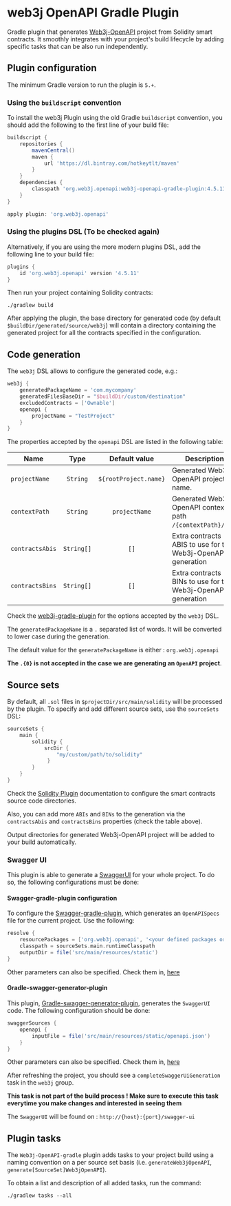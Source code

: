 web3j OpenAPI Gradle Plugin
============================

Gradle plugin that generates [Web3j-OpenAPI](https://github.com/web3j/web3j-openapi) 
project from Solidity smart contracts.
It smoothly integrates with your project's build lifecycle by adding specific tasks that can be also
run independently.

## Plugin configuration

The minimum Gradle version to run the plugin is `5.+`.

### Using the `buildscript` convention

To install the web3j Plugin using the old Gradle `buildscript` convention, you should add 
the following to the first line of your build file:

```groovy
buildscript {
    repositories {
        mavenCentral()
        maven {
            url 'https://dl.bintray.com/hotkeytlt/maven'
        }
    }
    dependencies {
        classpath 'org.web3j.openapi:web3j-openapi-gradle-plugin:4.5.11'
    }
}

apply plugin: 'org.web3j.openapi'
```

### Using the plugins DSL (To be checked again)

Alternatively, if you are using the more modern plugins DSL, add the following line to your 
build file:

```groovy
plugins {
    id 'org.web3j.openapi' version '4.5.11'
}
```

Then run your project containing Solidity contracts:

```
./gradlew build
```

After applying the plugin, the base directory for generated code (by default 
`$buildDir/generated/source/web3j`) will contain a directory containing the generated
project for all the contracts specified in the configuration.

## Code generation

The `web3j` DSL allows to configure the generated code, e.g.:

```groovy
web3j {
    generatedPackageName = 'com.mycompany'
    generatedFilesBaseDir = "$buildDir/custom/destination"
    excludedContracts = ['Ownable']
    openapi {
        projectName = "TestProject"
    }
}
```

The properties accepted by the `openapi` DSL are listed in the following table: 

|  Name                   | Type       | Default value                       | Description |
|-------------------------|:----------:|:-----------------------------------:|-------------|
| `projectName`           | `String`   | `${rootProject.name}`               | Generated Web3j-OpenAPI project name. |
| `contextPath`           | `String`   | `projectName`                       | Generated Web3j-OpenAPI context path `/{contextPath}/...`. |
| `contractsAbis`         | `String[]` | `[]`                                | Extra contracts ABIS to use for the Web3j-OpenAPI generation |
| `contractsBins`         | `String[]` | `[]`                                | Extra contracts BINs to use for the Web3j-OpenAPI generation |

Check the [web3j-gradle-plugin](https://github.com/web3j/web3j-gradle-plugin#code-generation) 
for the options accepted by the `web3j` DSL.

The `generatedPackageName` is a `.` separated list of words. It will be converted to lower case during the generation.

The default value for the `generatePackageName` is either : `org.web3j.openapi`

**The `.{0}` is not accepted in the case we are generating an `OpenAPI` project**.

## Source sets

By default, all `.sol` files in `$projectDir/src/main/solidity` will be processed by the plugin.
To specify and add different source sets, use the `sourceSets` DSL:

```groovy
sourceSets {
    main {
        solidity {
            srcDir { 
                "my/custom/path/to/solidity" 
             }
        }
    }
}
```

Check the [Solidity Plugin](https://github.com/web3j/solidity-gradle-plugin)
documentation to configure the smart contracts source code directories.

Also, you can add more `ABIs` and `BINs` to the generation via 
the `contractsAbis` and `contractsBins` properties (check the table above).

Output directories for generated Web3j-OpenAPI project
will be added to your build automatically.

### Swagger UI

This plugin is able to generate a [SwaggerUI](https://github.com/swagger-api/swagger-ui) for your whole project.
To do so, the following configurations must be done:

#### Swagger-gradle-plugin configuration

To configure the [Swagger-gradle-plugin](https://github.com/swagger-api/swagger-core/tree/master/modules/swagger-gradle-plugin),
which generates an `OpenAPISpecs` file for the current project. Use the following:

```groovy
resolve {
    resourcePackages = ['org.web3j.openapi', '<your defined packages or <default package name (to be specified later)>']
    classpath = sourceSets.main.runtimeClasspath
    outputDir = file('src/main/resources/static')
}
```
Other parameters can also be specified. Check them in, [here](https://github.com/swagger-api/swagger-core/tree/master/modules/swagger-gradle-plugin#parameters)

#### Gradle-swagger-generator-plugin

This plugin, [Gradle-swagger-generator-plugin](https://github.com/int128/gradle-swagger-generator-plugin), generates
the `SwaggerUI` code. The following configuration should be done:

```groovy
swaggerSources {
    openapi {
        inputFile = file('src/main/resources/static/openapi.json')
    }
}
```
Other parameters can also be specified. Check them in, [here](https://github.com/int128/gradle-swagger-generator-plugin#task-type-generateswaggercode)

After refreshing the project, you should see a `completeSwaggerUiGeneration` task in the `web3j` group. 

**This task is not part of the build process ! 
Make sure to execute this task everytime you make changes and interested in seeing them**

The `SwaggerUI` will be found on : `http://{host}:{port}/swagger-ui`

## Plugin tasks

The ``Web3j-OpenAPI-gradle`` plugin adds tasks to your project build using 
a naming convention on a per source set basis
(i.e. `generateWeb3jOpenAPI`, `generate[SourceSet]Web3jOpenAPI`).

To obtain a list and description of all added tasks, run the command:

```
./gradlew tasks --all
```

[web3j]: https://web3j.io/
